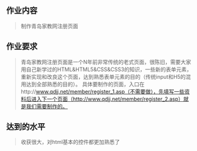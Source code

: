 ## 作业内容
> 制作青岛家教网注册页面
## 作业要求
> 青岛家教网注册页面是一个N年前非常传统的老式页面，很陈旧，需要大家用自己新学过的HTML&HTML5&CSS&CSS3的知识，一些新的表单元素，重新实现和改良这个页面，达到熟悉表单元素的目的（传统input和H5的混用达到全部熟悉的目的）。
具体要制作的页面，入口在http://www.qdjj.net/member/register_1.asp（不需要做），先填写一些资料后进入下一个页面（http://www.qdjj.net/member/register_2.asp）就是我们需要制作的。
## 达到的水平 
> 收获很大，对html基本的控件都更加熟悉了
